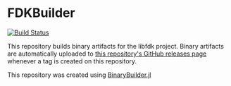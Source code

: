 # FDKBuilder

[![Build Status](https://travis-ci.org/SimonDanisch/FDKBuilder.svg?branch=master)](https://travis-ci.org/SimonDanisch/FDKBuilder)

This repository builds binary artifacts for the libfdk project. Binary artifacts are automatically uploaded to
[this repository's GitHub releases page](https://github.com/SimonDanisch/FDKBuilder/releases) whenever a tag is created
on this repository.

This repository was created using [BinaryBuilder.jl](https://github.com/JuliaPackaging/BinaryBuilder.jl)
